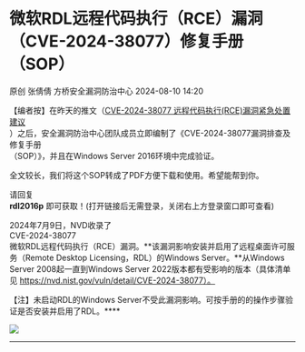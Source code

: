 #  微软RDL远程代码执行（RCE）漏洞（CVE-2024-38077）修复手册（SOP）   
原创 张倩倩  方桥安全漏洞防治中心   2024-08-10 14:20  
  
【编者按】在昨天的推文（[CVE-2024-38077 远程代码执行(RCE)漏洞紧急处置建议](http://mp.weixin.qq.com/s?__biz=Mzk0OTQzMDI4Mg==&mid=2247484090&idx=1&sn=8405342f779cdf29bf3c8cc06da3b55d&chksm=c35933dff42ebac96248bc46fd1228803d06e80e6865b194fd6b0718c6b7289c367fe7acdb87&scene=21#wechat_redirect)  
）之后，安全漏洞防治中心团队成员立即编制了《CVE-2024-38077漏洞排查及修复手册  
（SOP）》，并且在Windows Server 2016环境中完成验证。  
  
全文较长，我们将这个SOP转成了PDF方便下载和使用。希望能帮到你。  
  
请回复   
**rdl2016p** 即可获取！(打开链接后无需登录，关闭右上方登录窗口即可查看)  
  
  
2024年7月9日，NVD收录了  
CVE-2024-38077   
微软RDL远程代码执行（RCE）漏洞。**该漏洞影响安装并启用了远程桌面许可服务（Remote Desktop Licensing，RDL）的Windows Server。**从Windows Server 2008起一直到Windows Server 2022版本都有受影响的版本（具体清单见 https://nvd.nist.gov/vuln/detail/CVE-2024-38077）。  
  
【注】未启动RDL的Windows Server不受此漏洞影响。可按手册的的操作步骤验证是否安装并启用了RDL。****  
  
![](https://mmbiz.qpic.cn/sz_mmbiz_png/2JVOUiaJORTu4R1piaPTkonVQkPlS4beDLjQuqbRPM0tU807kAGoDxBOb3Lx3IN7WibT6wWticolYL0vXvibPDmNkbw/640?wx_fmt=png&from=appmsg "")  
  
****  
